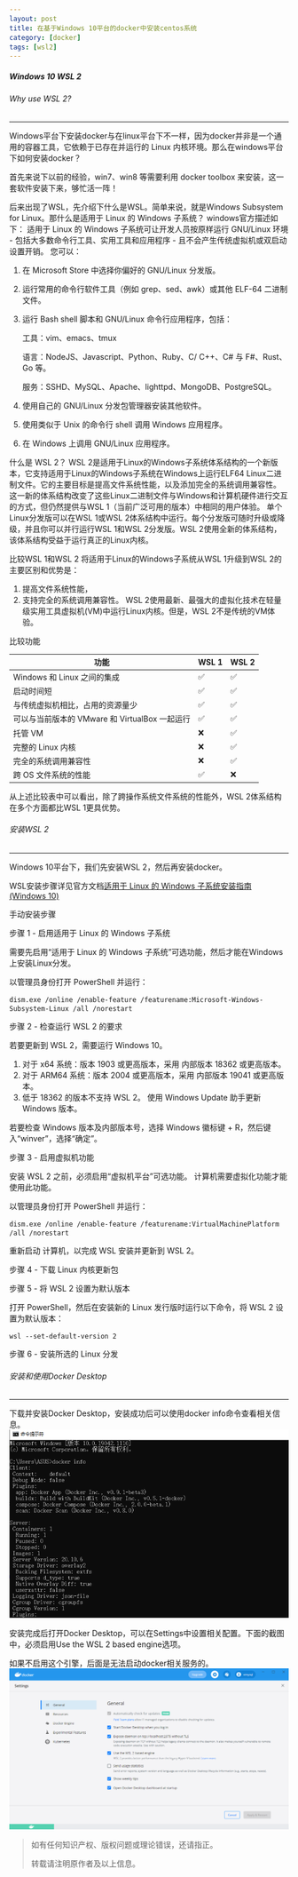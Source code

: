```yaml
---
layout: post
title: 在基于Windows 10平台的docker中安装centos系统
category: [docker]
tags: [wsl2]
---
```

##### Windows 10 WSL 2

###### Why use WSL 2?
----
Windows平台下安装docker与在linux平台下不一样，因为docker并非是一个通用的容器工具，它依赖于已存在并运行的 Linux 内核环境。那么在windows平台下如何安装docker？

首先来说下以前的经验，win7、win8 等需要利用 docker toolbox 来安装，这一套软件安装下来，够忙活一阵！

后来出现了WSL，先介绍下什么是WSL。简单来说，就是Windows Subsystem for Linux。那什么是适用于 Linux 的 Windows 子系统？
windows官方描述如下：
适用于 Linux 的 Windows 子系统可让开发人员按原样运行 GNU/Linux 环境 - 包括大多数命令行工具、实用工具和应用程序 - 且不会产生传统虚拟机或双启动设置开销。
您可以：
1. 在 Microsoft Store 中选择你偏好的 GNU/Linux 分发版。

2. 运行常用的命令行软件工具（例如 grep、sed、awk）或其他 ELF-64 二进制文件。

3. 运行 Bash shell 脚本和 GNU/Linux 命令行应用程序，包括：

    工具：vim、emacs、tmux
	
    语言：NodeJS、Javascript、Python、Ruby、C/ C++、C# 与 F#、Rust、Go 等。
	
    服务：SSHD、MySQL、Apache、lighttpd、MongoDB、PostgreSQL。
	
4. 使用自己的 GNU/Linux 分发包管理器安装其他软件。

5. 使用类似于 Unix 的命令行 shell 调用 Windows 应用程序。

6. 在 Windows 上调用 GNU/Linux 应用程序。

什么是 WSL 2？
WSL 2是适用于Linux的Windows子系统体系结构的一个新版本，它支持适用于Linux的Windows子系统在Windows上运行ELF64 Linux二进制文件。它的主要目标是提高文件系统性能，以及添加完全的系统调用兼容性。
这一新的体系结构改变了这些Linux二进制文件与Windows和计算机硬件进行交互的方式，但仍然提供与WSL 1（当前广泛可用的版本）中相同的用户体验。
单个Linux分发版可以在WSL 1或WSL 2体系结构中运行。每个分发版可随时升级或降级，并且你可以并行运行WSL 1和WSL 2分发版。WSL 2使用全新的体系结构，该体系结构受益于运行真正的Linux内核。

比较WSL 1和WSL 2
将适用于Linux的Windows子系统从WSL 1升级到WSL 2的主要区别和优势是：
1. 提高文件系统性能，
2. 支持完全的系统调用兼容性。
WSL 2使用最新、最强大的虚拟化技术在轻量级实用工具虚拟机(VM)中运行Linux内核。但是，WSL 2不是传统的VM体验。

比较功能

|功能 | WSL 1 | WSL 2|
|  ----  | ----  |----  |
|Windows 和 Linux 之间的集成 | ✅ | ✅|
|启动时间短 | ✅  | ✅|
|与传统虚拟机相比，占用的资源量少 | ✅  | ✅|
|可以与当前版本的 VMware 和 VirtualBox 一起运行 | ✅  | ✅|
|托管 VM | ❌ | ✅|
|完整的 Linux 内核 | ❌ | ✅|
|完全的系统调用兼容性 | ❌ | ✅|
|跨 OS 文件系统的性能 | ✅ | ❌|

从上述比较表中可以看出，除了跨操作系统文件系统的性能外，WSL 2体系结构在多个方面都比WSL 1更具优势。

###### 安装WSL 2
----
Windows 10平台下，我们先安装WSL 2，然后再安装docker。

WSL安装步骤详见官方文档[适用于 Linux 的 Windows 子系统安装指南 (Windows 10)](https://docs.microsoft.com/zh-cn/windows/wsl/install-win10#update-to-wsl-2)

手动安装步骤

步骤 1 - 启用适用于 Linux 的 Windows 子系统

需要先启用“适用于 Linux 的 Windows 子系统”可选功能，然后才能在Windows上安装Linux分发。

以管理员身份打开 PowerShell 并运行：
```
dism.exe /online /enable-feature /featurename:Microsoft-Windows-Subsystem-Linux /all /norestart
```

步骤 2 - 检查运行 WSL 2 的要求

若要更新到 WSL 2，需要运行 Windows 10。
1. 对于 x64 系统：版本 1903 或更高版本，采用 内部版本 18362 或更高版本。
2. 对于 ARM64 系统：版本 2004 或更高版本，采用 内部版本 19041 或更高版本。
3. 低于 18362 的版本不支持 WSL 2。 使用 Windows Update 助手更新 Windows 版本。

若要检查 Windows 版本及内部版本号，选择 Windows 徽标键 + R，然后键入“winver”，选择“确定”。

步骤 3 - 启用虚拟机功能

安装 WSL 2 之前，必须启用“虚拟机平台”可选功能。 计算机需要虚拟化功能才能使用此功能。

以管理员身份打开 PowerShell 并运行：
```
dism.exe /online /enable-feature /featurename:VirtualMachinePlatform /all /norestart
```

重新启动 计算机，以完成 WSL 安装并更新到 WSL 2。

步骤 4 - 下载 Linux 内核更新包

步骤 5 - 将 WSL 2 设置为默认版本

打开 PowerShell，然后在安装新的 Linux 发行版时运行以下命令，将 WSL 2 设置为默认版本：
```
wsl --set-default-version 2
```

步骤 6 - 安装所选的 Linux 分发

###### 安装和使用Docker Desktop
----
下载并安装Docker Desktop，安装成功后可以使用docker info命令查看相关信息。
![image](/img/2021-08-07-docker-wsl2-1/docker-wsl2-1_1.PNG)

安装完成后打开Docker Desktop，可以在Settings中设置相关配置。下面的截图中，必须启用Use the WSL 2 based engine选项。

如果不启用这个引擎，后面是无法启动docker相关服务的。
![image](/img/2021-08-07-docker-wsl2-1/docker-wsl2-1_2.PNG)





> 如有任何知识产权、版权问题或理论错误，还请指正。
>
> 转载请注明原作者及以上信息。
